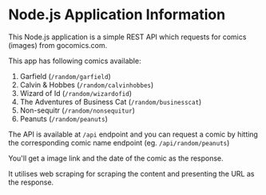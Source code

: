 # Node.js Application Information

This Node.js application is a simple REST API which requests for comics (images) from gocomics.com.

This app has following comics available:

1. Garfield (`/random/garfield`)
2. Calvin & Hobbes (`/random/calvinhobbes`)
3. Wizard of Id (`/random/wizardofid`)
4. The Adventures of Business Cat (`/random/businesscat`)
5. Non-sequitr (`/random/nonsequitur`)
6. Peanuts (`/random/peanuts`)

The API is available at `/api` endpoint and you can request a comic by hitting the corresponding comic name endpoint (eg. `/api/random/peanuts`)

You'll get a image link and the date of the comic as the response.

It utilises web scraping for scraping the content and presenting the URL as the response.